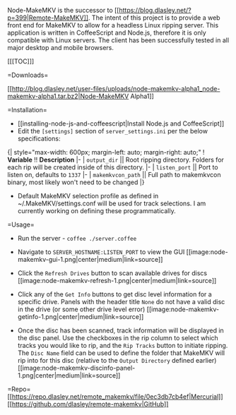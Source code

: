 Node-MakeMKV is the successor to [[https://blog.dlasley.net/?p=399|Remote-MakeMKV]]. The intent of this project is to provide a web front end for MakeMKV to allow for a headless Linux ripping server. This application is written in CoffeeScript and Node.js, therefore it is only compatible with Linux servers. The client has been successfully tested in all major desktop and mobile browsers.

[[[TOC]]]

=Downloads=

[[http://blog.dlasley.net/user-files/uploads/node-makemkv-alpha1_node-makemkv-alpha1.tar.bz2|Node-MakeMKV Alpha1]]

=Installation=

* [[installing-node-js-and-coffeescript|Install Node.js and CoffeeScript]]
* Edit the `[settings]` section of `server_settings.ini` per the below specifications:

{| style="max-width: 600px; margin-left: auto; margin-right: auto;"
! **Variable** !! **Description**
|-
| `output_dir` || Root ripping directory. Folders for each rip will be created inside of this directory.
|-
| `listen_port` || Port to listen on, defaults to `1337`
|-
| `makemkvcon_path` || Full path to makemkvcon binary, most likely won't need to be changed
|}

* Default MakeMKV selection profile as defined in ~/.MakeMKV/settings.conf will be used for track selections. I am currently working on defining these programmatically.

=Usage=

* Run the server - `coffee ./server.coffee`

* Navigate to `SERVER_HOSTNAME:LISTEN_PORT` to view the GUI
  [[image:node-makemkv-gui-1.png|center|medium|link=source]]

* Click the `Refresh Drives` button to scan available drives for discs
  [[image:node-makemkv-refresh-1.png|center|medium|link=source]]

* Click any of the `Get Info` buttons to get disc level information for a specific drive. Panels with the header title `None` do not have a valid disc in the drive (or some other drive level error)
  [[image:node-makemkv-getinfo-1.png|center|medium|link=source]]

* Once the disc has been scanned, track information will be displayed in the disc panel. Use the checkboxes in the rip column to select which tracks you would like to rip, and the `Rip Tracks` button to initiate ripping. The `Disc Name` field can be used to define the folder that MakeMKV will rip into for this disc (relative to the `Output Directory` defined earlier)
  [[image:node-makemkv-discinfo-panel-1.png|center|medium|link=source]]

=Repo=
[[https://repo.dlasley.net/remote_makemkv/file/0ec3db7cb4ef|Mercurial]]
[[https://github.com/dlasley/remote-makemkv|GitHub]]
